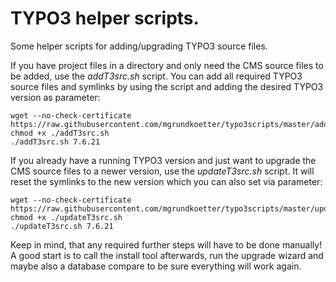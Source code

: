 # TYPO3 helper scripts.
Some helper scripts for adding/upgrading TYPO3 source files.

If you have project files in a directory and only need the CMS source files to be added, use the *addT3src.sh* script.
You can add all required TYPO3 source files and symlinks by using the script and adding the desired TYPO3 version as parameter:

    wget --no-check-certificate https://raw.githubusercontent.com/mgrundkoetter/typo3scripts/master/addT3src.sh
    chmod +x ./addT3src.sh
    ./addT3src.sh 7.6.21

If you already have a running TYPO3 version and just want to upgrade the CMS source files to a newer version, use the *updateT3src.sh* script. It will reset the symlinks to the new version which you can also set via parameter:

    wget --no-check-certificate https://raw.githubusercontent.com/mgrundkoetter/typo3scripts/master/updateT3src.sh
    chmod +x ./updateT3src.sh
    ./updateT3src.sh 7.6.21
  
Keep in mind, that any required further steps will have to be done manually! A good start is to call the install tool afterwards, run the upgrade wizard and maybe also a database compare to be sure everything will work again.
